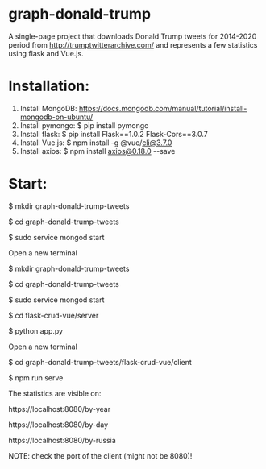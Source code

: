 # graph-donald-trump
A single-page project that downloads Donald Trump tweets for 2014-2020 period from http://trumptwitterarchive.com/ and represents a few statistics using flask and Vue.js.

# Installation:

1. Install MongoDB: https://docs.mongodb.com/manual/tutorial/install-mongodb-on-ubuntu/
2. Install pymongo: $ pip install pymongo
3. Install flask: $ pip install Flask==1.0.2 Flask-Cors==3.0.7
4. Install Vue.js: $ npm install -g @vue/cli@3.7.0
5. Install axios: $ npm install axios@0.18.0 --save

# Start:

$ mkdir graph-donald-trump-tweets

$ cd graph-donald-trump-tweets

$ sudo service mongod start

Open a new terminal

$ mkdir graph-donald-trump-tweets

$ cd graph-donald-trump-tweets

$ sudo service mongod start

$ cd flask-crud-vue/server

$ python app.py

Open a new terminal

$ cd graph-donald-trump-tweets/flask-crud-vue/client

$ npm run serve

The statistics are visible on:

https://localhost:8080/by-year

https://localhost:8080/by-day

https://localhost:8080/by-russia

NOTE: check the port of the client (might not be 8080)!
